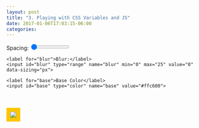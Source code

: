 ```yaml
---
layout: post
title: "3. Playing with CSS Variables and JS"
date: 2017-01-06T17:03:15-06:00
categories:
---
```


<div class="controls">
    <label for="spacing">Spacing:</label>
    <input id="spacing" type="range" name="spacing" min="10" max="200" value="10" data-sizing="px">

    <label for="blur">Blur:</label>
    <input id="blur" type="range" name="blur" min="0" max="25" value="0" data-sizing="px">

    <label for="base">Base Color</label>
    <input id="base" type="color" name="base" value="#ffc600">
  </div>

  <img src="https://source.unsplash.com/800x500">

  <style>
    :root {
    	--base: #FFC600;
    	--spacing: 10px;
    	--blur: 0px;
    }
	
		.h1 {
			color: var(--base);
		}

    /* Misc */

    img {
    	padding: var(--spacing);
    	background: var(--base);
    	filter: blur(var(--blur));
    }

    .page-content {
      background: #1c375b;
      color: white;
      font-family: 'helvetica neue', sans-serif;
      font-weight: 100;
      font-size: 50px;
      text-align: center;
    }
    .controls {
      margin-bottom: 50px;
    }
    input {
      width:100px;
    }
  </style>

  <script>
  	const inputs = document.querySelectorAll('.controls input');

  	function handleUpdate() {
  		const suffix = this.dataset.sizing || '';
  		document.documentElement.style.setProperty(`--${this.name}`, this.value + suffix);
  	}

  	inputs.forEach(input => input.addEventListener('change', handleUpdate));
  	inputs.forEach(input => input.addEventListener('mousemove', handleUpdate));

  </script>

